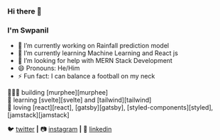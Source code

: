 ### Hi there 👋
### I'm Swpanil 


- 🔭 I’m currently working on Rainfall prediction model
- 🌱 I’m currently learning Machine Learning and React js
- 🤔 I’m looking for help with MERN Stack Development
- 😄 Pronouns: He/Him
- ⚡ Fun fact: I can balance a football on my neck 

👨🏼‍💻 building [murphee][murphee]  
🧠 learning [svelte][svelte] and [tailwind][tailwind]  
💜 loving [react][react], [gatsby][gatsby], [styled-components][styled], [jamstack][jamstack]  


🐦 [twitter][twitter] **|** 
📷 [instagram][instagram] **|** 
👔 [linkedin][linkedin]

[twitter]: https://twitter.com/Swapnil12381855
[instagram]: https://instagram.com/swapnil_1999
[linkedin]: https://linkedin.com/in/SwapnilWadhankar


